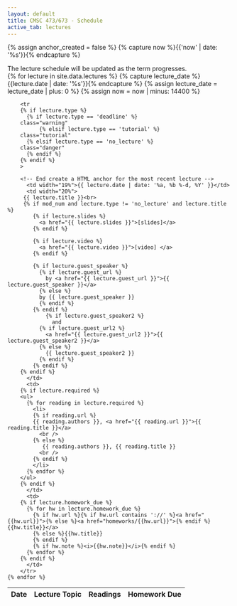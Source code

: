 ```yaml
---
layout: default
title: CMSC 473/673 - Schedule
active_tab: lectures
---
```



<!-- Create a HTML anchor for the most recent lecture -->
{% assign anchor_created = false %}
{% capture now %}{{'now' | date: '%s'}}{% endcapture %}
<!-- End create a HTML anchor for the most recent lecture -->



<div class="alert alert-info">
The lecture schedule will be updated as the term progresses.
</div>

<table class="table table-striped">
  <thead>
    <tr>
      <th>Date</th> 
      <th>Lecture Topic</th>
      <th>Readings</th>
      <th>Homework Due</th>
    </tr>
  </thead>
  <tbody>
    {% for lecture in site.data.lectures %}
	    <!-- Create a HTML anchor for the most recent lecture -->
	    {% capture lecture_date %}{{lecture.date | date: '%s'}}{% endcapture %}
	    {% assign lecture_date = lecture_date | plus: 0 %}
	    {% assign now = now | minus: 14400 %}

	    <tr
	    {% if lecture.type %}
	      {% if lecture.type == 'deadline' %}
		class="warning"
    	      {% elsif lecture.type == 'tutorial' %}
		class="tutorial"
	      {% elsif lecture.type == 'no_lecture' %}
		class="danger"
	      {% endif %}
	    {% endif %}
	    >

	    <!-- End create a HTML anchor for the most recent lecture -->
	      <td width="19%">{{ lecture.date | date: '%a, %b %-d, %Y' }}</td>
	      <td width="20%">
		 {{ lecture.title }}<br>
		 {% if mod_num and lecture.type != 'no_lecture' and lecture.title %}
			{% if lecture.slides %}
			  <a href="{{ lecture.slides }}">[slides]</a>
			{% endif %}

			{% if lecture.video %}
			  <a href="{{ lecture.video }}">[video] </a>
			{% endif %}

			{% if lecture.guest_speaker %}
			  {% if lecture.guest_url %}
			    by <a href="{{ lecture.guest_url }}">{{ lecture.guest_speaker }}</a> 
			  {% else %} 
			  by {{ lecture.guest_speaker }}
			  {% endif %}
			{% endif %}
		      	{% if lecture.guest_speaker2 %}
		      	  and
			  {% if lecture.guest_url2 %}
			    <a href="{{ lecture.guest_url2 }}">{{ lecture.guest_speaker2 }}</a> 
			  {% else %} 
			    {{ lecture.guest_speaker2 }}
			  {% endif %}
			{% endif %}
		{% endif %}
	      </td>
	      <td>
		{% if lecture.required %} 
		<ul>
		  {% for reading in lecture.required %}
		    <li>
		    {% if reading.url %}
			{{ reading.authors }}, <a href="{{ reading.url }}">{{ reading.title }}</a> 
		      <br />
		    {% else %}
		       {{ reading.authors }}, {{ reading.title }} 
		      <br />
		    {% endif %}
		    </li>
		  {% endfor %}
		</ul>
		{% endif %}
	      </td>    
	      <td>
		{% if lecture.homework_due %} 
		  {% for hw in lecture.homework_due %}
		    {% if hw.url %}{% if hw.url contains '://' %}<a href="{{hw.url}}">{% else %}<a href="homeworks/{{hw.url}}">{% endif %}{{hw.title}}</a>
		    {% else %}{{hw.title}} 
		    {% endif %}
		    {% if hw.note %}<i>{{hw.note}}</i>{% endif %}
		  {% endfor %}
		{% endif %}
	      </td>
	    </tr>
    {% endfor %}
    
  </tbody>
</table>


